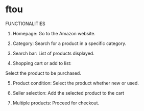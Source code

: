 # ftou
FUNCTIONALITIES

1. Homepage: Go to the Amazon website.

2. Category: Search for a product in a specific category.

3. Search bar: List of products displayed.

4. Shopping cart or add to list:

Select the product to be purchased.

5. Product condition: Select the product whether new or used.

6. Seller selection: Add the selected product to the cart

7. Multiple products: Proceed for checkout.
